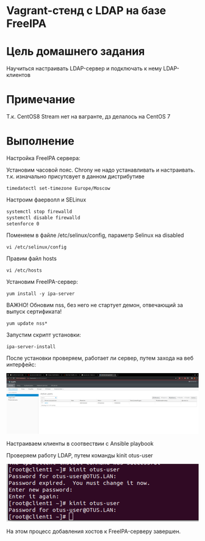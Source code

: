 # Vagrant-стенд c LDAP на базе FreeIPA

# Цель домашнего задания
Научиться настраивать LDAP-сервер и подключать к нему LDAP-клиентов

# Примeчание
Т.к. CentOS8 Stream нет на вагранте, дз делалось на CentOS 7

# Выполнение
Настройка FreeIPA сервера:

Установим часовой пояс. Chrony не надо устанавливать и настраивать. т.к. изначально присутсвует в данном дистрибутиве

```
timedatectl set-timezone Europe/Moscow
```

Настроим фаерволл и SELinux

```
systemctl stop firewalld
systemctl disable firewalld
setenforce 0
```
Поменяем в файле /etc/selinux/config, параметр Selinux на disabled

```
vi /etc/selinux/config
```

Правим файл hosts

```
vi /etc/hosts
```
Установим FreeIPA-сервер: 

```
yum install -y ipa-server
```

ВАЖНО! Обновим nss, без него не стартует демон, отвечающий за выпуск сертификата!

```
yum update nss*
```

Запустим скрипт установки: 

```
ipa-server-install
```

После установки проверяем, работает ли сервер, путем захода на веб интерфейс:

![Alt text](1.png)

Настраиваем клиенты в соотвествии с Ansible playbook

Проверяем работу LDAP, путем команды kinit otus-user

![Alt text](2.png)

На этом процесс добавления хостов к FreeIPA-серверу завершен.

